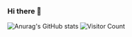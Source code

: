 ### Hi there 👋


![Anurag's GitHub stats](https://github-readme-stats.vercel.app/api?username=TygrisIQ&show_icons=true&theme=radical)
![Visitor Count](https://profile-counter.glitch.me/TygrisIQ/count.svg)
<!--
**TygrisIQ/TygrisIQ** is a ✨ _special_ ✨ repository because its `README.md` (this file) appears on your GitHub profile.

Here are some ideas to get you started:

- 🔭 I’m currently working on ...
- 🌱 I’m currently learning ...
- 👯 I’m looking to collaborate on ...
- 🤔 I’m looking for help with ...
- 💬 Ask me about ...
- 📫 How to reach me: ...
- 😄 Pronouns: ...
- ⚡ Fun fact: ...
-->
